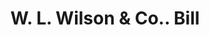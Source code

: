 ---
doi: 10.7916/D81Z5GD2
date_other: '1881'
date_other_textual: '1881'
form: printed ephemera
genre:
- Invoices
name:
- W. L. Wilson & Co.
object_in_context_url: https://biggert.cul.columbia.edu/items/view/ave_biggert_00594
subject_hierarchical_geographic:
- Portland, Maine, United States
subject_name:
- W. L. Wilson & Co.
title: W. L. Wilson & Co.. Bill
sort_title: W. L. Wilson & Co.. Bill
call_number: ave_biggert_00594
coordinates:
- 43.666666666666664,-70.26666666666667
pid: ave_biggert_00594
identifiers: ave_biggert_00594
canvas_id: ldpd:395867
permalink: "/items/ave_biggert_00594/"
layout: iiif-image-page
---